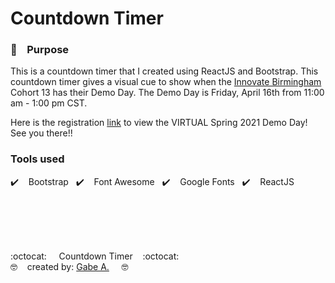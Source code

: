 # Countdown Timer

### :brain: &nbsp;&nbsp; Purpose

This is a countdown timer that I created using ReactJS and Bootstrap. This countdown timer gives a visual cue to show when the [Innovate Birmingham]("https://www.innovatebham.com") Cohort 13 has their Demo Day. The Demo Day is Friday, April 16th from 11:00 am - 1:00 pm CST.
<br/>

Here is the registration [link](https://www.eventbrite.com/e/146479860205) to view the VIRTUAL Spring 2021 Demo Day! See you there!!

### Tools used

:heavy_check_mark: &nbsp;&nbsp; Bootstrap &nbsp;
:heavy_check_mark: &nbsp;&nbsp; Font Awesome &nbsp;
:heavy_check_mark: &nbsp;&nbsp; Google Fonts &nbsp;
:heavy_check_mark: &nbsp;&nbsp; ReactJS


<br/>
<br/>
<br/>
<br/>

:octocat:  &nbsp;&nbsp;&nbsp; Countdown Timer&nbsp;&nbsp;&nbsp;  :octocat:<br/>
:nerd_face:  &nbsp;&nbsp;&nbsp;created by: [Gabe A.]("http://www.myboygabe.com") &nbsp;&nbsp;&nbsp;  :nerd_face:
